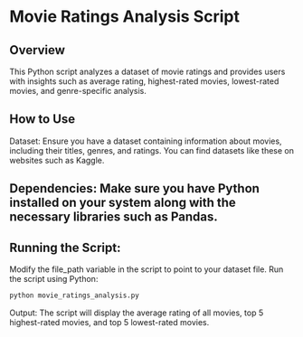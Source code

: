 # Movie Ratings Analysis Script
## Overview
This Python script analyzes a dataset of movie ratings and provides users with insights such as average rating, highest-rated movies, lowest-rated movies, and genre-specific analysis.

## How to Use
Dataset: Ensure you have a dataset containing information about movies, including their titles, genres, and ratings. You can find datasets like these on websites such as Kaggle.

## Dependencies: Make sure you have Python installed on your system along with the necessary libraries such as Pandas.

## Running the Script:

Modify the file_path variable in the script to point to your dataset file.
Run the script using Python:

```sh
python movie_ratings_analysis.py
```

Output: The script will display the average rating of all movies, top 5 highest-rated movies, and top 5 lowest-rated movies.

